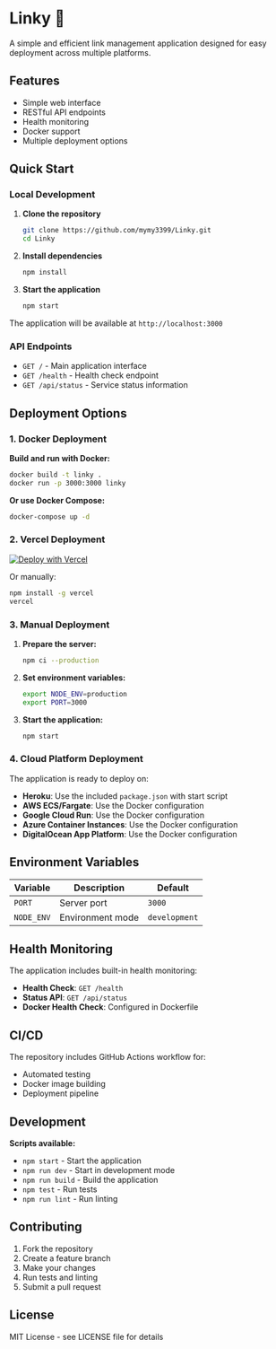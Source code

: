 # Linky 🔗

A simple and efficient link management application designed for easy deployment across multiple platforms.

## Features

- Simple web interface
- RESTful API endpoints
- Health monitoring
- Docker support
- Multiple deployment options

## Quick Start

### Local Development

1. **Clone the repository**
   ```bash
   git clone https://github.com/mymy3399/Linky.git
   cd Linky
   ```

2. **Install dependencies**
   ```bash
   npm install
   ```

3. **Start the application**
   ```bash
   npm start
   ```

The application will be available at `http://localhost:3000`

### API Endpoints

- `GET /` - Main application interface
- `GET /health` - Health check endpoint
- `GET /api/status` - Service status information

## Deployment Options

### 1. Docker Deployment

**Build and run with Docker:**
```bash
docker build -t linky .
docker run -p 3000:3000 linky
```

**Or use Docker Compose:**
```bash
docker-compose up -d
```

### 2. Vercel Deployment

[![Deploy with Vercel](https://vercel.com/button)](https://vercel.com/new/clone?repository-url=https://github.com/mymy3399/Linky)

Or manually:
```bash
npm install -g vercel
vercel
```

### 3. Manual Deployment

1. **Prepare the server:**
   ```bash
   npm ci --production
   ```

2. **Set environment variables:**
   ```bash
   export NODE_ENV=production
   export PORT=3000
   ```

3. **Start the application:**
   ```bash
   npm start
   ```

### 4. Cloud Platform Deployment

The application is ready to deploy on:

- **Heroku**: Use the included `package.json` with start script
- **AWS ECS/Fargate**: Use the Docker configuration
- **Google Cloud Run**: Use the Docker configuration
- **Azure Container Instances**: Use the Docker configuration
- **DigitalOcean App Platform**: Use the Docker configuration

## Environment Variables

| Variable | Description | Default |
|----------|-------------|---------|
| `PORT` | Server port | `3000` |
| `NODE_ENV` | Environment mode | `development` |

## Health Monitoring

The application includes built-in health monitoring:

- **Health Check**: `GET /health`
- **Status API**: `GET /api/status`
- **Docker Health Check**: Configured in Dockerfile

## CI/CD

The repository includes GitHub Actions workflow for:

- Automated testing
- Docker image building
- Deployment pipeline

## Development

**Scripts available:**
- `npm start` - Start the application
- `npm run dev` - Start in development mode
- `npm run build` - Build the application
- `npm test` - Run tests
- `npm run lint` - Run linting

## Contributing

1. Fork the repository
2. Create a feature branch
3. Make your changes
4. Run tests and linting
5. Submit a pull request

## License

MIT License - see LICENSE file for details